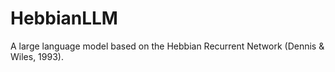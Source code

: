 # HebbianLLM
A large language model based on the Hebbian Recurrent Network (Dennis &amp; Wiles, 1993).
